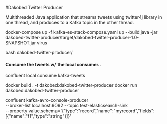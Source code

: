 #Dakobed Twitter Producer

Multithreaded Java application that streams tweets using twitter4j library in one thread, and produces to a Kafka topic in the other thread.  


docker-compose up -f kafka-es-stack-compose.yaml up --build
java -jar dakobed-twitter-producer/target/dakobed-twitter-producer-1.0-SNAPSHOT.jar virus

bash dakobed-twitter-producer/


#### Consume the tweets w/ the local consumer..
confluent local consume kafka-tweets



docker build . -t dakobed:dakobed-twitter-producer
docker run  dakobed:dakobed-twitter-producer

confluent kafka-avro-console-producer \
--broker-list localhost:9092 --topic test-elasticsearch-sink \
--property value.schema='{"type":"record","name":"myrecord","fields":[{"name":"f1","type":"string"}]}'